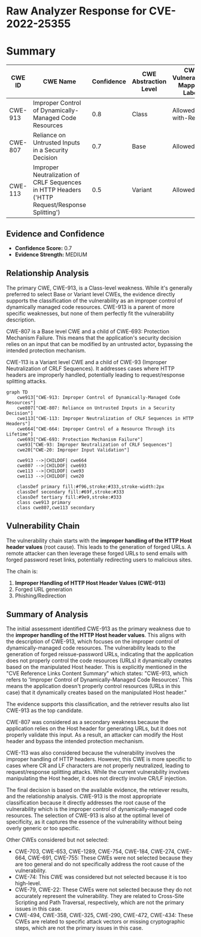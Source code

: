 # Raw Analyzer Response for CVE-2022-25355

# Summary
| CWE ID | CWE Name | Confidence | CWE Abstraction Level | CWE Vulnerability Mapping Label | CWE-Vulnerability Mapping Notes |
|---|---|---|---|---|---|
| CWE-913 | Improper Control of Dynamically-Managed Code Resources | 0.8 | Class | Allowed-with-Review | Primary CWE |
| CWE-807 | Reliance on Untrusted Inputs in a Security Decision | 0.7 | Base | Allowed | Secondary Candidate |
| CWE-113 | Improper Neutralization of CRLF Sequences in HTTP Headers ('HTTP Request/Response Splitting') | 0.5 | Variant | Allowed | Secondary Candidate |

## Evidence and Confidence

*   **Confidence Score:** 0.7
*   **Evidence Strength:** MEDIUM

## Relationship Analysis
The primary CWE, CWE-913, is a Class-level weakness. While it's generally preferred to select Base or Variant level CWEs, the evidence directly supports the classification of the vulnerability as an improper control of dynamically managed code resources. CWE-913 is a parent of more specific weaknesses, but none of them perfectly fit the vulnerability description.

CWE-807 is a Base level CWE and a child of CWE-693: Protection Mechanism Failure. This means that the application's security decision relies on an input that can be modified by an untrusted actor, bypassing the intended protection mechanism.

CWE-113 is a Variant level CWE and a child of CWE-93 (Improper Neutralization of CRLF Sequences). It addresses cases where HTTP headers are improperly handled, potentially leading to request/response splitting attacks.

```mermaid
graph TD
    cwe913["CWE-913: Improper Control of Dynamically-Managed Code Resources"]
    cwe807["CWE-807: Reliance on Untrusted Inputs in a Security Decision"]
    cwe113["CWE-113: Improper Neutralization of CRLF Sequences in HTTP Headers"]
    cwe664["CWE-664: Improper Control of a Resource Through its Lifetime"]
    cwe693["CWE-693: Protection Mechanism Failure"]
    cwe93["CWE-93: Improper Neutralization of CRLF Sequences"]
    cwe20["CWE-20: Improper Input Validation"]

    cwe913 -->|CHILDOF| cwe664
    cwe807 -->|CHILDOF| cwe693
    cwe113 -->|CHILDOF| cwe93
    cwe113 -->|CHILDOF| cwe20
    
    classDef primary fill:#f96,stroke:#333,stroke-width:2px
    classDef secondary fill:#69f,stroke:#333
    classDef tertiary fill:#9e9,stroke:#333
    class cwe913 primary
    class cwe807,cwe113 secondary
```

## Vulnerability Chain
The vulnerability chain starts with the **improper handling of the HTTP Host header values** (root cause). This leads to the generation of forged URLs. A remote attacker can then leverage these forged URLs to send emails with forged password reset links, potentially redirecting users to malicious sites.

The chain is:
1.  **Improper Handling of HTTP Host Header Values (CWE-913)**
2.  Forged URL generation
3.  Phishing/Redirection

## Summary of Analysis
The initial assessment identified CWE-913 as the primary weakness due to the **improper handling of the HTTP Host header values**. This aligns with the description of CWE-913, which focuses on the improper control of dynamically-managed code resources. The vulnerability leads to the generation of forged reissue-password URLs, indicating that the application does not properly control the code resources (URLs) it dynamically creates based on the manipulated Host header. This is explicitly mentioned in the "CVE Reference Links Content Summary" which states: "CWE-913, which refers to 'Improper Control of Dynamically-Managed Code Resources'. This means the application doesn't properly control resources (URLs in this case) that it dynamically creates based on the manipulated Host header."

The evidence supports this classification, and the retriever results also list CWE-913 as the top candidate.

CWE-807 was considered as a secondary weakness because the application relies on the Host header for generating URLs, but it does not properly validate this input. As a result, an attacker can modify the Host header and bypass the intended protection mechanism.

CWE-113 was also considered because the vulnerability involves the improper handling of HTTP headers. However, this CWE is more specific to cases where CR and LF characters are not properly neutralized, leading to request/response splitting attacks. While the current vulnerability involves manipulating the Host header, it does not directly involve CR/LF injection.

The final decision is based on the available evidence, the retriever results, and the relationship analysis. CWE-913 is the most appropriate classification because it directly addresses the root cause of the vulnerability which is the improper control of dynamically-managed code resources. The selection of CWE-913 is also at the optimal level of specificity, as it captures the essence of the vulnerability without being overly generic or too specific.

Other CWEs considered but not selected:

*   CWE-703, CWE-653, CWE-1289, CWE-754, CWE-184, CWE-274, CWE-664, CWE-691, CWE-755: These CWEs were not selected because they are too general and do not specifically address the root cause of the vulnerability.
*   CWE-74: This CWE was considered but not selected because it is too high-level.
*   CWE-79, CWE-22: These CWEs were not selected because they do not accurately represent the vulnerability. They are related to Cross-Site Scripting and Path Traversal, respectively, which are not the primary issues in this case.
*   CWE-494, CWE-358, CWE-325, CWE-290, CWE-472, CWE-434: These CWEs are related to specific attack vectors or missing cryptographic steps, which are not the primary issues in this case.